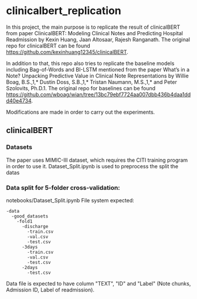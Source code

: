 # clinicalbert_replication
In this project, the main purpose is to replicate the result of clinicalBERT from paper ClinicalBERT: Modeling Clinical Notes and Predicting Hospital Readmission by Kexin Huang, Jaan Altosaar, Rajesh Ranganath. The original repo for clinicalBERT can be found https://github.com/kexinhuang12345/clinicalBERT.

In addition to that, this repo also tries to replicate the baseline models including Bag-of-Words and BI-LSTM mentioned from the paper What’s in a Note? Unpacking Predictive Value in Clinical Note Representations by Willie Boag, B.S.,1,* Dustin Doss, S.B.,1,* Tristan Naumann, M.S.,1,* and Peter Szolovits, Ph.D.1. The original repo for baselines can be found https://github.com/wboag/wian/tree/13bc79ebf7724aa007dbb436b4daa1ddd40e4734.

Modifications are made in order to carry out the experiments.



## clinicalBERT

### Datasets

The paper uses MIMIC-III dataset, which requires the CITI training program in order to use it. Dataset_Split.ipynb is used to preprocess the split the datas


### Data split for 5-folder cross-validation:
notebooks/Dataset_Split.ipynb
File system expected:
```
-data
  -good_datasets
    -fold1
      -discharge
        -train.csv
        -val.csv
        -test.csv
      -3days
        -train.csv
        -val.csv
        -test.csv
      -2days
        -test.csv
```
Data file is expected to have column "TEXT", "ID" and "Label" (Note chunks, Admission ID, Label of readmission).
